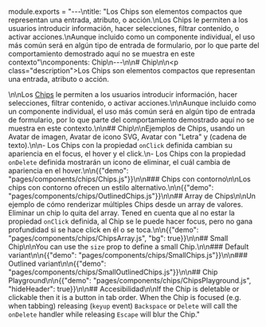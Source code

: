 module.exports = "---\ntitle: \"Los Chips son elementos compactos que representan una entrada, atributo, o acción.\\nLos Chips le permiten a los usuarios introducir información, hacer selecciones, filtrar contenido, o activar acciones.\\nAunque incluido como un componente individual, el uso más común será en algún tipo de entrada de formulario, por lo que parte del comportamiento demostrado aquí no se muestra en este contexto\"\ncomponents: Chip\n---\n\n# Chip\n\n<p class=\"description\">Los Chips son elementos compactos que representan una entrada, atributo o acción.</p>\n\nLos [Chips](https://material.io/design/components/chips.html) le permiten a los usuarios introducir información, hacer selecciones, filtrar contenido, o activar acciones.\n\nAunque incluido como un componente individual, el uso más común será en algún tipo de entrada de formulario, por lo que parte del comportamiento demostrado aquí no se muestra en este contexto.\n\n## Chip\n\nEjemplos de Chips, usando un Avatar de imagen, Avatar de icono SVG, Avatar con \"Letra\" y (cadena de texto).\n\n- Los Chips con la propiedad `onClick` definida cambian su apariencia en el focus, el hover y el click.\n- Los Chips con la propiedad `onDelete` definida mostrarán un icono de eliminar, el cuál cambia de apariencia en el hover.\n\n{{\"demo\": \"pages/components/chips/Chips.js\"}}\n\n### Chips con contorno\n\nLos chips con contorno ofrecen un estilo alternativo.\n\n{{\"demo\": \"pages/components/chips/OutlinedChips.js\"}}\n\n## Array de Chips\n\nUn ejemplo de cómo renderizar múltiples Chips desde un array de valores. Eliminar un chip lo quita del array. Tened en cuenta que al no estar la propiedad `onClick` definida, al Chip se le puede hacer focus, pero no gana profundidad si se hace click en él o se toca.\n\n{{\"demo\": \"pages/components/chips/ChipsArray.js\", \"bg\": true}}\n\n## Small Chip\n\nYou can use the `size` prop to define a small Chip.\n\n### Default variant\n\n{{\"demo\": \"pages/components/chips/SmallChips.js\"}}\n\n### Outlined variant\n\n{{\"demo\": \"pages/components/chips/SmallOutlinedChips.js\"}}\n\n## Chip Playground\n\n{{\"demo\": \"pages/components/chips/ChipsPlayground.js\", \"hideHeader\": true}}\n\n## Accesibilidad\n\nIf the Chip is deletable or clickable then it is a button in tab order. When the Chip is focused (e.g. when tabbing) releasing (`keyup` event) `Backspace` or `Delete` will call the `onDelete` handler while releasing `Escape` will blur the Chip."